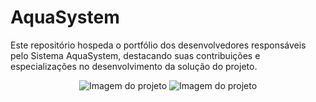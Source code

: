 # AquaSystem

Este repositório hospeda o portfólio dos desenvolvedores responsáveis pelo Sistema AquaSystem, destacando suas contribuições e especializações no desenvolvimento da solução do projeto.

<p align="center">
  <img src="https://github.com/mauricioBert/AquaSystem/aquasystem.png" alt="Imagem do projeto"/>
  <img src="" alt="Imagem do projeto"/>
</p>
